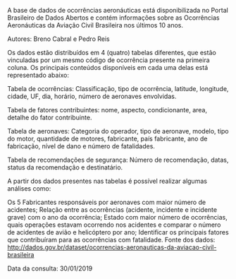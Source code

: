 A base de dados de ocorrências aeronáuticas está disponibilizada no Portal Brasileiro de Dados Abertos e contém informações sobre as Ocorrências Aeronáuticas da Aviação Civil Brasileira nos últimos 10 anos.

Autores: Breno Cabral e Pedro Reis

Os dados estão distribuídos em 4 (quatro) tabelas diferentes, que estão vinculadas por um mesmo código de ocorrência presente na primeira coluna. Os principais conteúdos disponíveis em cada uma delas está representado abaixo:

Tabela de ocorrências: Classificação, tipo de ocorrência, latitude, longitude, cidade, UF, dia, horário, número de aeronaves envolvidas.

Tabela de fatores contribuintes: nome, aspecto, condicionante, area, detalhe do fator contribuinte.

Tabela de aeronaves: Categoria do operador, tipo de aeronave, modelo, tipo do motor, quantidade de motores, fabricante, país fabricante, ano de fabricação, nível de dano e número de fatalidades.

Tabela de recomendações de segurança: Número de recomendação, datas, status da recomendação e destinatário.

A partir dos dados presentes nas tabelas é possível realizar algumas análises como:

Os 5 Fabricantes responsáveis por aeronaves com maior número de acidentes;
Relação entre as ocorrências (acidente, incidente e incidente grave) com o ano da ocorrência;
Estado com maior número de ocorrências, quais operações estavam ocorrendo nos acidentes e comparar o número de acidentes de avião e helicóptero por ano;
Identificar os principais fatores que contribuíram para as ocorrências com fatalidade.
Fonte dos dados: http://dados.gov.br/dataset/ocorrencias-aeronauticas-da-aviacao-civil-brasileira

Data da consulta: 30/01/2019

